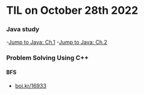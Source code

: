 # **TIL on October 28th 2022**
### Java study
-[Jump to Java: Ch.1](../../../Languages/Java/ch1-j2j-10-28-2022.md)
-[Jump to Java: Ch.2](../../../Languages/Java/ch1-j2j-10-28-2022.md)

### Problem Solving Using C++
#### BFS
- [boj.kr/16933](../../../Problem%20Solving/boj/Breadth%20first%20search/16933-10-27-2022.cpp)